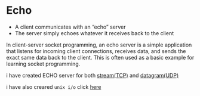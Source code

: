 # Echo

- A client communicates with an “echo” server
- The server simply echoes whatever it receives back to the client

In client-server socket programming, an echo server is a simple application that listens for incoming client connections, receives data, and sends the exact same data back to the client. This is often used as a basic example for learning socket programming.

i have created ECHO server for both [stream(TCP)](./stream/Readme.md) and [datagram(UDP)](./datagram/Readme.md)

i have also creared `unix i/o` click [here]() 
